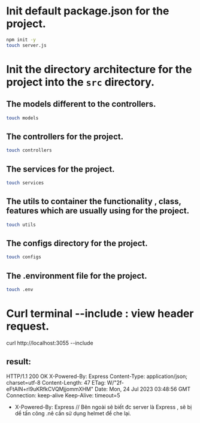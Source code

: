 # Init default package.json for the project.

```bash
npm init -y
touch server.js
```

# Init the directory architecture for the project into the `src` directory.

## The models different to the controllers.

```bash
touch models
```

## The controllers for the project.

```bash
touch controllers
```

## The services for the project.

```bash
touch services
```

## The utils to container the functionality , class, features which are usually using for the project.

```bash
touch utils
```

## The configs directory for the project.

```bash
touch configs
```

## The .environment file for the project.

```bash
touch .env
```

# Curl terminal --include : view header request.

curl http://localhost:3055 --include

## result:

HTTP/1.1 200 OK
X-Powered-By: Express
Content-Type: application/json; charset=utf-8
Content-Length: 47
ETag: W/"2f-eFtAlN+rl9uKRfkCVQMjjommXHM"
Date: Mon, 24 Jul 2023 03:48:56 GMT
Connection: keep-alive
Keep-Alive: timeout=5

- X-Powered-By: Express // Bên ngoài sẽ biết đc server là Express , sẽ bị dể tấn công .nê cần sử dụng helmet để che lại.
